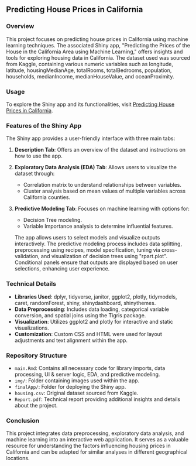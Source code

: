 
## Predicting House Prices in California

### Overview
This project focuses on predicting house prices in California using machine learning techniques. The associated Shiny app, "Predicting the Prices of the House in the California Area using Machine Learning," offers insights and tools for exploring housing data in California. The dataset used was sourced from Kaggle, containing various numeric variables such as longitude, latitude, housingMedianAge, totalRooms, totalBedrooms, population, households, medianIncome, medianHouseValue, and oceanProximity.

### Usage
To explore the Shiny app and its functionalities, visit [Predicting House Prices in California](https://palmy.shinyapps.io/finalApp/).

### Features of the Shiny App
The Shiny app provides a user-friendly interface with three main tabs:

1. **Description Tab**: Offers an overview of the dataset and instructions on how to use the app.
   
2. **Exploratory Data Analysis (EDA) Tab**: Allows users to visualize the dataset through:
   - Correlation matrix to understand relationships between variables.
   - Cluster analysis based on mean values of multiple variables across California counties.

3. **Predictive Modeling Tab**: Focuses on machine learning with options for:
   - Decision Tree modeling.
   - Variable Importance analysis to determine influential features.
   
   The app allows users to select models and visualize outputs interactively. The predictive modeling process includes data splitting, preprocessing using recipes, model specification, tuning via cross-validation, and visualization of decision trees using "rpart.plot". Conditional panels ensure that outputs are displayed based on user selections, enhancing user experience.

### Technical Details
- **Libraries Used**: dplyr, tidyverse, janitor, ggplot2, plotly, tidymodels, caret, randomForest, shiny, shinydashboard, shinythemes.
- **Data Preprocessing**: Includes data loading, categorical variable conversion, and spatial joins using the Tigris package.
- **Visualization**: Utilizes ggplot2 and plotly for interactive and static visualizations.
- **Customization**: Custom CSS and HTML were used for layout adjustments and text alignment within the app.

### Repository Structure
- `main.Rmd`: Contains all necessary code for library imports, data processing, UI & server logic, EDA, and predictive modeling.
- `img/`: Folder containing images used within the app.
- `finalApp/`: Folder for deploying the Shiny app.
- `housing.csv`: Original dataset sourced from Kaggle.
- `Report.pdf`: Technical report providing additional insights and details about the project.



### Conclusion
This project integrates data preprocessing, exploratory data analysis, and machine learning into an interactive web application. It serves as a valuable resource for understanding the factors influencing housing prices in California and can be adapted for similar analyses in different geographical locations.


